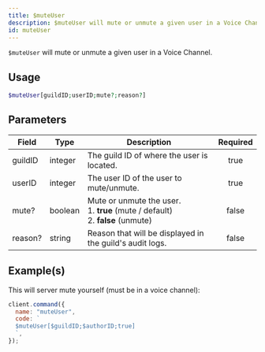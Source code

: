 ```yaml
---
title: $muteUser
description: $muteUser will mute or unmute a given user in a Voice Channel.
id: muteUser
---
```


`$muteUser` will mute or unmute a given user in a Voice Channel.

## Usage

```php
$muteUser[guildID;userID;mute?;reason?]
```

## Parameters

| Field   | Type    | Description                                                                               | Required |
| ------- | ------- | ----------------------------------------------------------------------------------------- | :------: |
| guildID | integer | The guild ID of where the user is located.                                                |   true   |
| userID  | integer | The user ID of the user to mute/unmute.                                                   |   true   |
| mute?   | boolean | Mute or unmute the user. <br /> 1. **true** (mute / default) <br /> 2. **false** (unmute) |  false   |
| reason? | string  | Reason that will be displayed in the guild's audit logs.                                  |  false   |

## Example(s)

This will server mute yourself (must be in a voice channel):

```javascript
client.command({
  name: "muteUser",
  code: `
  $muteUser[$guildID;$authorID;true]
  `,
});
```
